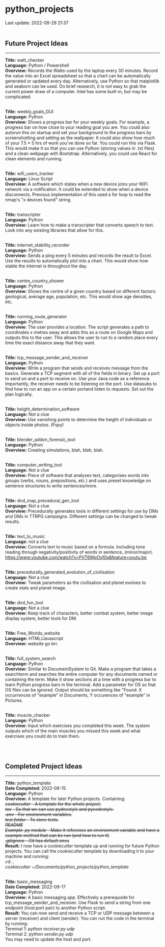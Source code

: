 # python_projects
Last update: 2022-09-29 21:37
<br /><br />
<h2>Future Project Ideas</h2>
<hr>

<strong>Title:</strong> watt_checker<br />
<strong>Language:</strong> Python / Powershell<br />
<strong>Overview:</strong> Records the Watts-used by the laptop every 30 minutes. Record the value into an Excel spreadsheet so that a chart can be automatically generated or updated every day. Alternatively, use Python so that matplotlib and seaborn can be used. On brief research, it is not easy to grab the current power draw of a computer. Intel has some built-in, but may be complicated.<br /><br />

<strong>Title:</strong> weekly_goals_GUI<br />
<strong>Language:</strong> Python<br />
<strong>Overview:</strong> Shows a progress bar for your weekly goals. For example, a progress bar on how close to your reading goal you are. You could also autorun this on startup and set your background to the progress bars by screenshotting and setting as the wallpaper. It could also show how much of your 7.5 * 5 hrs of work you've done so far. You could run this via Flask. This would make it so that you can use Python (storing values in .txt files) and a clean webpage with Bootstrap. Alternatively, you could use React for clean elements and running.<br /><br />

<strong>Title:</strong> wifi_users_tracker<br />
<strong>Language:</strong> Linux Script<br />
<strong>Overview:</strong> A software which states when a new device joins your WiFi network via a notification. It could be extended to show when a device disconnects. Previous implementation of this used a for loop to read the nmap's "x devices found" string.<br /><br />

<strong>Title:</strong> transcripter<br />
<strong>Language:</strong> Python<br />
<strong>Overview:</strong> Learn how to make a transcripter that converts speech to text. Look into any existing libraries that allow for this.<br /><br />

<strong>Title:</strong> internet_stability_recorder<br />
<strong>Language:</strong> Python<br />
<strong>Overview:</strong> Sends a ping every 5 minutes and records the result to Excel. Use the results to automatically plot into a chart. This would show how stable the internet is throughout the day.<br /><br />

<strong>Title:</strong> centre_country_shower<br />
<strong>Language:</strong> Python<br />
<strong>Overview:</strong> Shows the centre of a given country based on different factors: geological, average age, population, etc. This would show age densities, etc.<br /><br />

<strong>Title:</strong> running_route_generator<br />
<strong>Language:</strong> Python<br />
<strong>Overview:</strong> The user provides a location. The script generates a path to coordinates x metres away and adds this as a route on Google Maps and outputs this to the user. This allows the user to run to a random place every time the exact distance away that they want.<br /><br />

<strong>Title:</strong> tcp_message_sender_and_receiver<br />
<strong>Language:</strong> Python<br />
<strong>Overview:</strong> Write a program that sends and receives message from the basics. Generate a TCP segment with all of the fields in binary. Set up a port to send on and a port to receive on. Use your Java code as a reference. Importantly, the receiver needs to be listening on the port. Use datasubs to find how to run an app on a certain portand listen to requests. Set out the plan logically.<br /><br />

<strong>Title:</strong> height_determination_software<br />
<strong>Language:</strong> Not a clue<br />
<strong>Overview:</strong> Use vanishing points to determine the height of individuals or objects inside photos. (Fspy)<br /><br />

<strong>Title:</strong> blender_addon_forensic_tool<br />
<strong>Language:</strong> Python <br />
<strong>Overview:</strong> Creating simulations, blah, blah, blah.<br /><br />

<strong>Title:</strong> computer_writing_tool<br />
<strong>Language:</strong> Not a clue<br />
<strong>Overview:</strong> Piece of software that analyses text, categorises words into groups (verbs, nouns, prepositions, etc.) and uses preset knowledge on sentence structures to write sentences/more.<br /><br />

<strong>Title:</strong> dnd_map_precedural_gen_tool<br />
<strong>Language:</strong> Not a clue <br />
<strong>Overview:</strong> Precedurally generates tools in different settings for use by DMs and GMs in TTRPG campaigns. Different settings can be changed to tweak results. <br /><br />

<strong>Title:</strong> text_to_music<br />
<strong>Language:</strong> not a clue <br />
<strong>Overview:</strong> Converts text to music based on a formula. Including tone reading through negativity/positivity of words in sentence, (minor/major). https://www.youtube.com/watch?v=PVT6WpOyf0s&feature=youtu.be<br /><br />

<strong>Title:</strong> precedurally_generated_evolution_of_civilisation <br />
<strong>Language:</strong> Not a clue<br />
<strong>Overview:</strong> Tweak parameters as the civilisation and planet evolves to create stats and planet image.<br /><br />

<strong>Title:</strong> dnd_fun_tool<br />
<strong>Language:</strong> Not a clue <br />
<strong>Overview:</strong> Keep track of characters, better combat system, better image display system, better tools for DM.<br /><br />

<strong>Title:</strong> Free_Worlds_website<br />
<strong>Language:</strong> HTML/Javascript<br />
<strong>Overview:</strong> website go brr.<br /><br />

<strong>Title:</strong> full_system_search<br />
<strong>Language:</strong> Python<br />
<strong>Overview:</strong> Similar to DocumentSystem to Git. Make a program that takes a searchterm and searches the entire computer for any documents named or containing the term. Make it show sections at a time with a progress bar to learn Python progress bars in the terminal. Add a parameter for OS so that OS files can be ignored. Output should be something like "Found: X occurrences of "example" in Documents, Y occurences of "example" in Pictures.<br /><br />

<strong>Title:</strong> muscle_checker<br />
<strong>Language:</strong> Python<br />
<strong>Overview:</strong> Input which exercises you completed this week. The system outputs which of the main muscles you missed this week and what exercises you could do to train them.<br /><br />


<br />
<h2>Completed Project Ideas</h2>
<hr>

<strong>Title:</strong> python_template<br />
<strong>Date Completed:</strong> 2022-09-15<br />
<strong>Language:</strong> Python<br />
<strong>Overview:</strong> A template for later Python projects. Containing:
<br><strike><i>cookiecutter</i> - A template for the whole project.</strike>
<br><strike><i>tox</i>  - So that we can use pydocstyle and pycodestyle.</strike>
<br><strike><i>.env</i>  - For environment variables.</strike>
<br><strike><i>test folder</i>  - To store tests.</strike>
<br><strike><i>README</i></strike>
<br><strike><i>Example .py module</i>  - Make it reference an environment variable and have a example method that can be run (and how to run it)</strike>
<br><strike><i>.gitignore</i>  - Git has default ones</strike><br />
<strong>Result:</strong> I now have a cookiecutter template up and running for future Python projects. You can call the cookiecutter template by downloading it to your machine and running:<br>
<i>cd... </i><br />
<i>cookiecutter ~/Documents/python_projects/python_template</i>
<br /><br />

<strong>Title:</strong> basic_messaging<br />
<strong>Date Completed:</strong> 2022-09-17<br />
<strong>Language:</strong> Python<br />
<strong>Overview:</strong> A basic messaging app. Effectively a prerequisite for tcp_message_sender_and_receiver. Use Flask to send a string from one endpoint (host:port pair) to another Python script.<br />
<strong>Result:</strong> You can now send and receive a TCP or UDP message between a server (receiver) and client (sender). You can run the code in the terminal by running:<br>
Terminal 1: <i>python receiver.py udp</i><br />
Terminal 2: <i>python sender.py udp</i><br />
You may need to update the host and port.
<br /><br />
